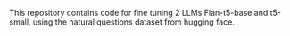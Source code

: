 This repository contains code for fine tuning 2 LLMs Flan-t5-base and t5-small, using the natural questions dataset from hugging face.
